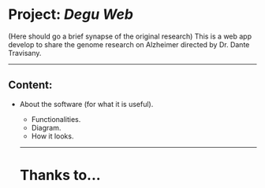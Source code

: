 # Project: *Degu Web*
(Here should go a brief synapse of the original research)
This is a web app develop to share the genome research on Alzheimer directed by Dr. Dante Travisany.

--------------------------------------------------------------------------------------------------------

## Content:
- About the software (for what it is useful).
  - Functionalities.
  - Diagram.
  - How it looks.
  
  --------------------------------------------------------------------------------------------------------
  
  # Thanks to...
